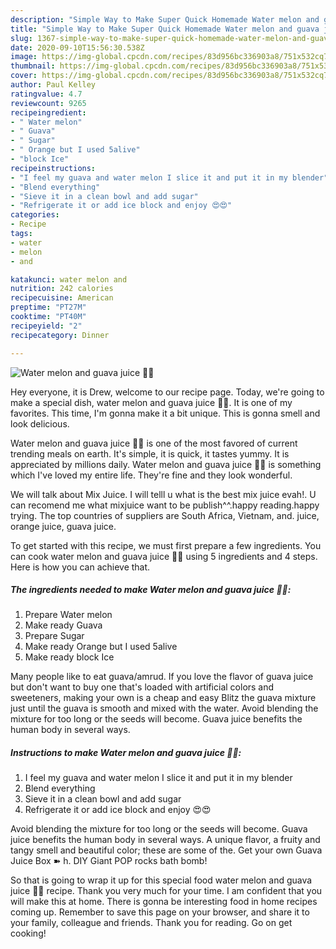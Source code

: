 ```yaml
---
description: "Simple Way to Make Super Quick Homemade Water melon and guava juice 🍉🍈"
title: "Simple Way to Make Super Quick Homemade Water melon and guava juice 🍉🍈"
slug: 1367-simple-way-to-make-super-quick-homemade-water-melon-and-guava-juice
date: 2020-09-10T15:56:30.538Z
image: https://img-global.cpcdn.com/recipes/83d956bc336903a8/751x532cq70/water-melon-and-guava-juice-🍉🍈-recipe-main-photo.jpg
thumbnail: https://img-global.cpcdn.com/recipes/83d956bc336903a8/751x532cq70/water-melon-and-guava-juice-🍉🍈-recipe-main-photo.jpg
cover: https://img-global.cpcdn.com/recipes/83d956bc336903a8/751x532cq70/water-melon-and-guava-juice-🍉🍈-recipe-main-photo.jpg
author: Paul Kelley
ratingvalue: 4.7
reviewcount: 9265
recipeingredient:
- " Water melon"
- " Guava"
- " Sugar"
- " Orange but I used 5alive"
- "block Ice"
recipeinstructions:
- "I feel my guava and water melon I slice it and put it in my blender"
- "Blend everything"
- "Sieve it in a clean bowl and add sugar"
- "Refrigerate it or add ice block and enjoy 😍😍"
categories:
- Recipe
tags:
- water
- melon
- and

katakunci: water melon and 
nutrition: 242 calories
recipecuisine: American
preptime: "PT27M"
cooktime: "PT40M"
recipeyield: "2"
recipecategory: Dinner

---
```



![Water melon and guava juice 🍉🍈](https://img-global.cpcdn.com/recipes/83d956bc336903a8/751x532cq70/water-melon-and-guava-juice-🍉🍈-recipe-main-photo.jpg)

Hey everyone, it is Drew, welcome to our recipe page. Today, we're going to make a special dish, water melon and guava juice 🍉🍈. It is one of my favorites. This time, I'm gonna make it a bit unique. This is gonna smell and look delicious.

Water melon and guava juice 🍉🍈 is one of the most favored of current trending meals on earth. It's simple, it is quick, it tastes yummy. It is appreciated by millions daily. Water melon and guava juice 🍉🍈 is something which I've loved my entire life. They're fine and they look wonderful.

We will talk about Mix Juice. I will telll u what is the best mix juice evah!. U can recomend me what mixjuice want to be publish^^.happy reading.happy trying. The top countries of suppliers are South Africa, Vietnam, and. juice, orange juice, guava juice.


To get started with this recipe, we must first prepare a few ingredients. You can cook water melon and guava juice 🍉🍈 using 5 ingredients and 4 steps. Here is how you can achieve that.

<!--inarticleads1-->

##### The ingredients needed to make Water melon and guava juice 🍉🍈:

1. Prepare  Water melon
1. Make ready  Guava
1. Prepare  Sugar
1. Make ready  Orange but I used 5alive
1. Make ready block Ice


Many people like to eat guava/amrud. If you love the flavor of guava juice but don&#39;t want to buy one that&#39;s loaded with artificial colors and sweeteners, making your own is a cheap and easy Blitz the guava mixture just until the guava is smooth and mixed with the water. Avoid blending the mixture for too long or the seeds will become. Guava juice benefits the human body in several ways. 

<!--inarticleads2-->

##### Instructions to make Water melon and guava juice 🍉🍈:

1. I feel my guava and water melon I slice it and put it in my blender
1. Blend everything
1. Sieve it in a clean bowl and add sugar
1. Refrigerate it or add ice block and enjoy 😍😍


Avoid blending the mixture for too long or the seeds will become. Guava juice benefits the human body in several ways. A unique flavor, a fruity and tangy smell and beautiful color; these are some of the. Get your own Guava Juice Box ➽ h. DIY Giant POP rocks bath bomb! 

So that is going to wrap it up for this special food water melon and guava juice 🍉🍈 recipe. Thank you very much for your time. I am confident that you will make this at home. There is gonna be interesting food in home recipes coming up. Remember to save this page on your browser, and share it to your family, colleague and friends. Thank you for reading. Go on get cooking!
